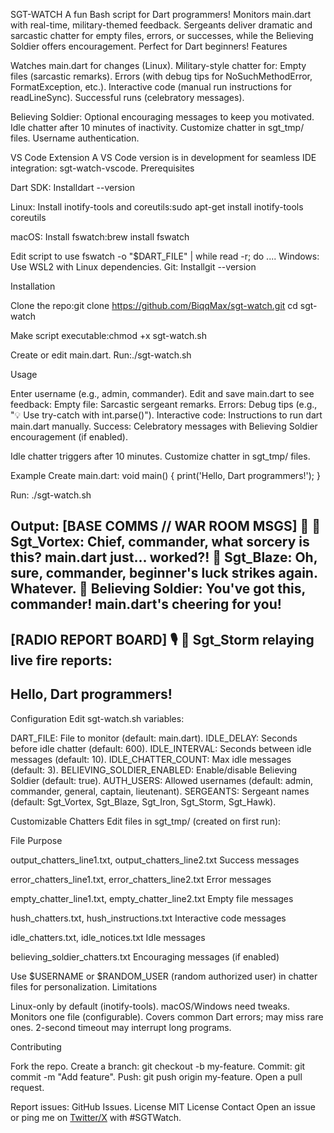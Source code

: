 SGT-WATCH
A fun Bash script for Dart programmers! Monitors main.dart with real-time, military-themed feedback. Sergeants deliver dramatic and sarcastic chatter for empty files, errors, or successes, while the Believing Soldier offers encouragement. Perfect for Dart beginners!
Features

Watches main.dart for changes (Linux).
Military-style chatter for:
Empty files (sarcastic remarks).
Errors (with debug tips for NoSuchMethodError, FormatException, etc.).
Interactive code (manual run instructions for readLineSync).
Successful runs (celebratory messages).


Believing Soldier: Optional encouraging messages to keep you motivated.
Idle chatter after 10 minutes of inactivity.
Customize chatter in sgt_tmp/ files.
Username authentication.

VS Code Extension
A VS Code version is in development for seamless IDE integration: sgt-watch-vscode.
Prerequisites

Dart SDK: Installdart --version


Linux: Install inotify-tools and coreutils:sudo apt-get install inotify-tools coreutils


macOS: Install fswatch:brew install fswatch

Edit script to use fswatch -o "$DART_FILE" | while read -r; do ....
Windows: Use WSL2 with Linux dependencies.
Git: Installgit --version



Installation

Clone the repo:git clone https://github.com/BiqqMax/sgt-watch.git
cd sgt-watch


Make script executable:chmod +x sgt-watch.sh


Create or edit main.dart.
Run:./sgt-watch.sh



Usage

Enter username (e.g., admin, commander).
Edit and save main.dart to see feedback:
Empty file: Sarcastic sergeant remarks.
Errors: Debug tips (e.g., "💡 Use try-catch with int.parse()").
Interactive code: Instructions to run dart main.dart manually.
Success: Celebratory messages with Believing Soldier encouragement (if enabled).


Idle chatter triggers after 10 minutes.
Customize chatter in sgt_tmp/ files.

Example
Create main.dart:
void main() {
  print('Hello, Dart programmers!');
}

Run:
./sgt-watch.sh

Output:
[BASE COMMS // WAR ROOM MSGS] 📡
💂 Sgt_Vortex: Chief, commander, what sorcery is this? main.dart just... worked?!
💂 Sgt_Blaze: Oh, sure, commander, beginner's luck strikes again. Whatever.
💂 Believing Soldier: You've got this, commander! main.dart's cheering for you!
----
[RADIO REPORT BOARD] 🎙
💂 Sgt_Storm relaying live fire reports:
-------------------------------------------------------------
Hello, Dart programmers!
-------------------------------------------------------------


Configuration
Edit sgt-watch.sh variables:

DART_FILE: File to monitor (default: main.dart).
IDLE_DELAY: Seconds before idle chatter (default: 600).
IDLE_INTERVAL: Seconds between idle messages (default: 10).
IDLE_CHATTER_COUNT: Max idle messages (default: 3).
BELIEVING_SOLDIER_ENABLED: Enable/disable Believing Soldier (default: true).
AUTH_USERS: Allowed usernames (default: admin, commander, general, captain, lieutenant).
SERGEANTS: Sergeant names (default: Sgt_Vortex, Sgt_Blaze, Sgt_Iron, Sgt_Storm, Sgt_Hawk).

Customizable Chatters
Edit files in sgt_tmp/ (created on first run):



File
Purpose



output_chatters_line1.txt, output_chatters_line2.txt
Success messages


error_chatters_line1.txt, error_chatters_line2.txt
Error messages


empty_chatter_line1.txt, empty_chatter_line2.txt
Empty file messages


hush_chatters.txt, hush_instructions.txt
Interactive code messages


idle_chatters.txt, idle_notices.txt
Idle messages


believing_soldier_chatters.txt
Encouraging messages (if enabled)


Use $USERNAME or $RANDOM_USER (random authorized user) in chatter files for personalization.
Limitations

Linux-only by default (inotify-tools). macOS/Windows need tweaks.
Monitors one file (configurable).
Covers common Dart errors; may miss rare ones.
2-second timeout may interrupt long programs.

Contributing

Fork the repo.
Create a branch: git checkout -b my-feature.
Commit: git commit -m "Add feature".
Push: git push origin my-feature.
Open a pull request.

Report issues: GitHub Issues.
License
MIT License
Contact
Open an issue or ping me on [Twitter/X](https://x.com/BiqqMax) with #SGTWatch.